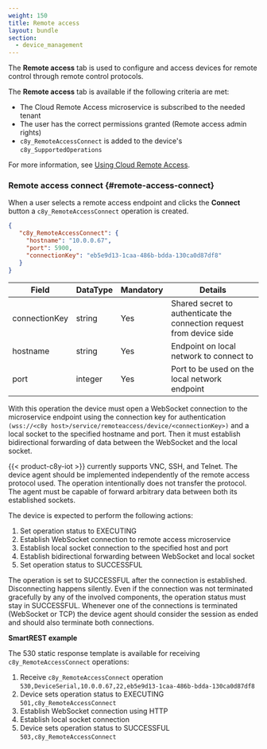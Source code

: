```yaml
---
weight: 150
title: Remote access
layout: bundle
section:
  - device_management
---
```


The **Remote access** tab is used to configure and access devices for remote control through remote control protocols.

The **Remote access** tab is available if the following criteria are met:

* The Cloud Remote Access microservice is subscribed to the needed tenant
* The user has the correct permissions granted (Remote access admin rights)
* `c8y_RemoteAccessConnect` is added to the device's ```c8y_SupportedOperations```

For more information, see [Using Cloud Remote Access](/cloud-remote-access/using-cloud-remote-access).

### Remote access connect {#remote-access-connect}

When a user selects a remote access endpoint and clicks the **Connect** button a ```c8y_RemoteAccessConnect``` operation is created.

```json
{
   "c8y_RemoteAccessConnect": {
     "hostname": "10.0.0.67",
     "port": 5900,
     "connectionKey": "eb5e9d13-1caa-486b-bdda-130ca0d87df8"
   }
}
```

|Field|DataType|Mandatory|Details|
|----|----|----|----|
|connectionKey|string|Yes|Shared secret to authenticate the connection request from device side|
|hostname|string|Yes|Endpoint on local network to connect to|
|port|integer|Yes|Port to be used on the local network endpoint|


With this operation the device must open a WebSocket connection to the microservice endpoint using the connection key for authentication `(wss://<c8y host>/service/remoteaccess/device/<connectionKey>)` and a local socket to the specified hostname and port. Then it must establish bidirectional forwarding of data between the WebSocket and the local socket.

{{< product-c8y-iot >}} currently supports VNC, SSH, and Telnet. The device agent should be implemented independently of the remote access protocol used. The operation intentionally does not transfer the protocol. The agent must be capable of forward arbitrary data between both its established sockets.

The device is expected to perform the following actions:

1. Set operation status to EXECUTING
2. Establish WebSocket connection to remote access microservice
3. Establish local socket connection to the specified host and port
4. Establish bidirectional forwarding between WebSocket and local socket
5. Set operation status to SUCCESSFUL

The operation is set to SUCCESSFUL after the connection is established. Disconnecting happens silently. Even if the connection was not terminated gracefully by any of the involved components, the operation status must stay in SUCCESSFUL. Whenever one of the connections is terminated (WebSocket or TCP) the device agent should consider the session as ended and should also terminate both connections.

**SmartREST example**

The 530 static response template is available for receiving ```c8y_RemoteAccessConnect``` operations:

1. Receive ```c8y_RemoteAccessConnect``` operation <br>
  `530,DeviceSerial,10.0.0.67,22,eb5e9d13-1caa-486b-bdda-130ca0d87df8`
2. Device sets operation status to EXECUTING<br>
  `501,c8y_RemoteAccessConnect`
3. Establish WebSocket connection using HTTP
4. Establish local socket connection
5. Device sets operation status to SUCCESSFUL<br>
  `503,c8y_RemoteAccessConnect`
